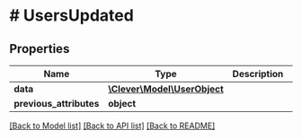# # UsersUpdated

## Properties

Name | Type | Description | Notes
------------ | ------------- | ------------- | -------------
**data** | [**\Clever\Model\UserObject**](UserObject.md) |  | [optional]
**previous_attributes** | **object** |  | [optional]

[[Back to Model list]](../../README.md#models) [[Back to API list]](../../README.md#endpoints) [[Back to README]](../../README.md)
